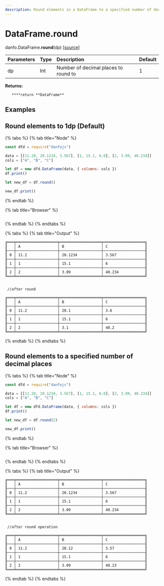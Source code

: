 ```yaml
---
description: Round elements in a DataFrame to a specified number of decimal places.
---
```


# DataFrame.round

danfo.DataFrame.**round**\(dp\) \[[source](https://github.com/opensource9ja/danfojs/blob/3398c2f540c16ac95599a05b6f2db4eff8a258c9/danfojs/src/core/frame.js#L706)\]

| Parameters | Type | Description | Default |
| :--- | :--- | :--- | :--- |
| dp | Int | Number of decimal places to round to | 1 |

**Returns:**

       ****return **DataFrame**

## **Examples**

## Round elements to 1dp \(Default\)

{% tabs %}
{% tab title="Node" %}
```javascript
const dfd = require("danfojs")

data = [[11.20, 20.1234, 3.567], [1, 15.1, 6.0], [2, 3.09, 40.234]]
cols = ["A", "B", "C"]

let df = new dfd.DataFrame(data, { columns: cols })
df.print()

let new_df = df.round()

new_df.print()
```
{% endtab %}

{% tab title="Browser" %}
```

```
{% endtab %}
{% endtabs %}

{% tabs %}
{% tab title="Output" %}
```text
╔═══╤═══════════════════╤═══════════════════╤═══════════════════╗
║   │ A                 │ B                 │ C                 ║
╟───┼───────────────────┼───────────────────┼───────────────────╢
║ 0 │ 11.2              │ 20.1234           │ 3.567             ║
╟───┼───────────────────┼───────────────────┼───────────────────╢
║ 1 │ 1                 │ 15.1              │ 6                 ║
╟───┼───────────────────┼───────────────────┼───────────────────╢
║ 2 │ 2                 │ 3.09              │ 40.234            ║
╚═══╧═══════════════════╧═══════════════════╧═══════════════════╝


 //after round

╔═══╤═══════════════════╤═══════════════════╤═══════════════════╗
║   │ A                 │ B                 │ C                 ║
╟───┼───────────────────┼───────────────────┼───────────────────╢
║ 0 │ 11.2              │ 20.1              │ 3.6               ║
╟───┼───────────────────┼───────────────────┼───────────────────╢
║ 1 │ 1                 │ 15.1              │ 6                 ║
╟───┼───────────────────┼───────────────────┼───────────────────╢
║ 2 │ 2                 │ 3.1               │ 40.2              ║
╚═══╧═══════════════════╧═══════════════════╧═══════════════════╝
```
{% endtab %}
{% endtabs %}

## Round elements to a specified number of decimal places

{% tabs %}
{% tab title="Node" %}
```javascript
const dfd = require("danfojs")

data = [[11.20, 20.1234, 3.567], [1, 15.1, 6.0], [2, 3.09, 40.234]]
cols = ["A", "B", "C"]

let df = new dfd.DataFrame(data, { columns: cols })
df.print()

let new_df = df.round(2)

new_df.print()
```
{% endtab %}

{% tab title="Browser" %}
```

```
{% endtab %}
{% endtabs %}

{% tabs %}
{% tab title="Output" %}
```text
╔═══╤═══════════════════╤═══════════════════╤═══════════════════╗
║   │ A                 │ B                 │ C                 ║
╟───┼───────────────────┼───────────────────┼───────────────────╢
║ 0 │ 11.2              │ 20.1234           │ 3.567             ║
╟───┼───────────────────┼───────────────────┼───────────────────╢
║ 1 │ 1                 │ 15.1              │ 6                 ║
╟───┼───────────────────┼───────────────────┼───────────────────╢
║ 2 │ 2                 │ 3.09              │ 40.234            ║
╚═══╧═══════════════════╧═══════════════════╧═══════════════════╝


 //after round operation 

╔═══╤═══════════════════╤═══════════════════╤═══════════════════╗
║   │ A                 │ B                 │ C                 ║
╟───┼───────────────────┼───────────────────┼───────────────────╢
║ 0 │ 11.2              │ 20.12             │ 3.57              ║
╟───┼───────────────────┼───────────────────┼───────────────────╢
║ 1 │ 1                 │ 15.1              │ 6                 ║
╟───┼───────────────────┼───────────────────┼───────────────────╢
║ 2 │ 2                 │ 3.09              │ 40.23             ║
╚═══╧═══════════════════╧═══════════════════╧═══════════════════╝
```
{% endtab %}
{% endtabs %}

## 

